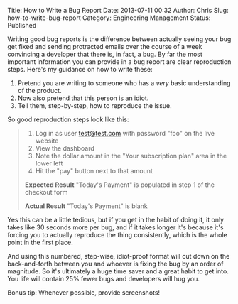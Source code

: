 Title: How to Write a Bug Report
Date: 2013-07-11 00:32
Author: Chris
Slug: how-to-write-bug-report
Category: Engineering Management
Status: Published

Writing good bug reports is the difference between actually seeing your
bug get fixed and sending protracted emails over the course of a week
convincing a developer that there is, in fact, a bug. By far the most
important information you can provide in a bug report are clear
reproduction steps. Here's my guidance on how to write these:

1. Pretend you are writing to someone who has a *very* basic understanding of the product.
2. Now also pretend that this person is an idiot.
3. Tell them, step-by-step, how to reproduce the issue.

So good reproduction steps look like this:

> 1. Log in as user test@test.com with password "foo" on the live website
> 2. View the dashboard
> 3. Note the dollar amount in the "Your subscription plan" area in the
> lower left
> 4. Hit the "pay" button next to that amount
>
> **Expected Result**
> "Today's Payment" is populated in step 1 of the checkout form
>
> **Actual Result**
> "Today's Payment" is blank

Yes this can be a little tedious, but if you get in the habit of doing
it, it only takes like 30 seconds more per bug, and if it takes longer
it's because it's forcing you to actually reproduce the thing
consistently, which is the whole point in the first place.

And using this numbered, step-wise, idiot-proof format will cut down on
the back-and-forth between you and whoever is fixing the bug by an order
of magnitude. So it's ultimately a huge time saver and a great habit to
get into. You life will contain 25% fewer bugs and developers will hug
you.

Bonus tip: Whenever possible, provide screenshots!
